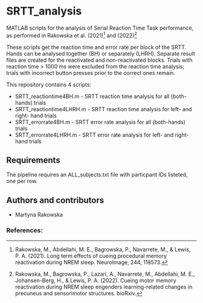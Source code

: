 # SRTT_analysis
MATLAB scripts for the analysis of Serial Reaction Time Task performance, as performed in Rakowska et al. (2021)[^1] and (2022)[^2]

These scripts get the reaction time and error rate per block of the SRTT. Hands can be analysed together (BH) or separately (LHRH). Separate result files are created for the reactivated and non-reactivated blocks. Trials with reaction time > 1000 ms were excluded from the reaction time analysis; trials with incorrect button presses prior to the correct ones remain.

This repository contains 4 scripts:
- SRTT_reactiontime4BH.m - SRTT reaction time analysis for all (both-hands) trials
- SRTT_reactiontime4LHRH.m - SRTT reaction time analysis for left- and right- hand trials
- SRTT_errorrate4BH.m - SRTT error rate analysis for all (both-hands) trials
- SRTT_errorrate4LHRH.m - SRTT error rate analysis for left- and right- hand trials

## Requirements
The pipeline requires an ALL_subjects.txt file with particpant IDs listeted, one per row.

## Authors and contributors
* Martyna Rakowska

### References:

[^1]: Rakowska, M., Abdellahi, M. E., Bagrowska, P., Navarrete, M., & Lewis, P. A. (2021). Long term effects of cueing procedural memory reactivation during NREM sleep. NeuroImage, 244, 118573.

[^2]: Rakowska, M., Bagrowska, P., Lazari, A., Navarrete, M., Abdellahi, M. E., Johansen-Berg, H., & Lewis, P. A. (2022). Cueing motor memory reactivation during NREM sleep engenders learning-related changes in precuneus and sensorimotor structures. bioRxiv.
